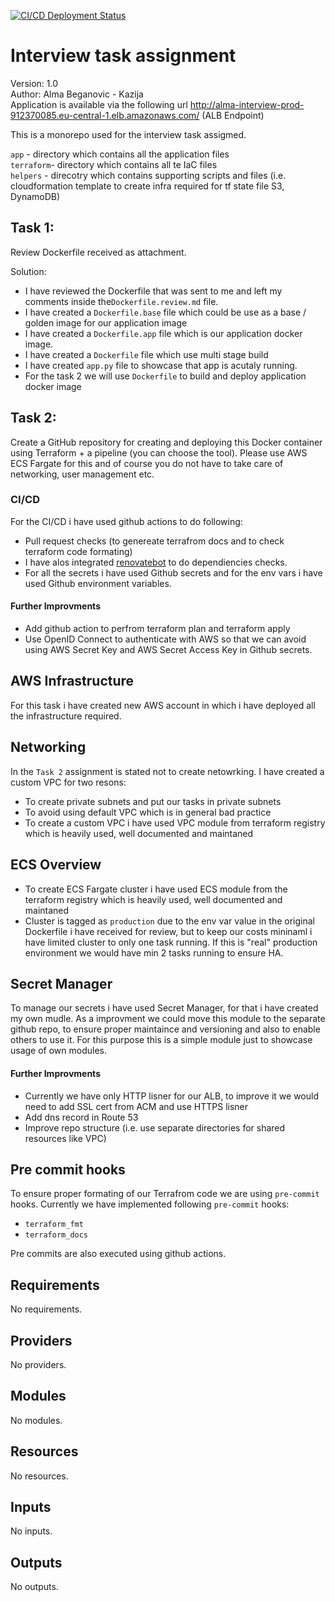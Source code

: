[![CI/CD Deployment Status](https://github.com/abeganovic/task-interview/actions/workflows/prod-app-deployment.yaml/badge.svg)](https://github.com/abeganovic/task-interview/actions/workflows/prod-app-deployment.yaml)  

# Interview task assignment

Version: 1.0  
Author: Alma Beganovic - Kazija  
Application is available via the following url http://alma-interview-prod-912370085.eu-central-1.elb.amazonaws.com/ (ALB Endpoint)  

This is a monorepo used for the interview task assigmed.

`app` - directory which contains all the application files  
`terraform`- directory which contains all te IaC files  
`helpers` - direcotry which contains supporting scripts and files (i.e. cloudformation template to create infra required for tf state file S3, DynamoDB)  

## Task 1:
Review Dockerfile received as attachment. 

Solution:
- I have reviewed the Dockerfile that was sent to me and left my comments inside the`Dockerfile.review.md` file.
- I have created a `Dockerfile.base` file which could be use as a base / golden image for our application image
- I have created a `Dockerfile.app` file which is our application docker image.
- I have created a `Dockerfile` file which use multi stage build
- I have created `app.py` file to showcase that app is acutaly running.
- For the task 2 we will use `Dockerfile` to build and deploy application docker image

## Task 2:
Create a GitHub repository for creating and deploying this Docker container using Terraform + a pipeline (you can choose the tool). Please use AWS ECS Fargate for this and of course you do not have to take care of networking, user management etc.

### CI/CD
For the CI/CD i have used github actions to do following:
- Pull request checks (to genereate terrafrom docs and to check terraform code formating)
- I have alos integrated [renovatebot](https://github.com/renovatebot/renovate) to do dependiencies checks. 
- For all the secrets i have used Github secrets and for the env vars i have used Github environment variables.

#### Further Improvments
- Add github action to perfrom terraform plan and terraform apply 
- Use OpenID Connect to authenticate with AWS so that we can avoid using AWS Secret Key and AWS Secret Access Key in Github secrets.  

## AWS Infrastructure
For this task i have created new AWS account in which i have deployed all the infrastructure required. 

## Networking
In the `Task 2` assignment is stated not to create netowrking. I have created a custom VPC for two resons:
- To create private subnets and put our tasks in private subnets
- To avoid using default VPC which is in general bad practice
- To create a custom VPC i have used VPC module from terraform registry which is heavily used, well documented and maintaned

## ECS Overview
- To create ECS Fargate cluster i have used ECS module from the terraform registry which is heavily used, well documented and maintaned  
- Cluster is tagged as `production` due to the env var value in the original Dockerfile i have received for review, but to keep our costs mininaml i have limited cluster to only one task running. If this is "real" production environment we would have min 2 tasks running to ensure HA. 

## Secret Manager
To manage our secrets i have used Secret Manager, for that i have created my own mudle. 
As a improvment we could move this module to the separate github repo, to ensure proper maintaince and versioning and also to enable others to use it. For this purpose this is a simple module just to showcase usage of own modules.

#### Further Improvments
- Currently we have only HTTP lisner for our ALB, to improve it we would need to add SSL cert from ACM and use HTTPS lisner 
- Add dns record in Route 53 
- Improve repo structure (i.e. use separate directories for shared resources like VPC)

## Pre commit hooks
To ensure proper formating of our Terrafrom code we are using `pre-commit` hooks. Currently we have implemented following `pre-commit` hooks:

- `terraform_fmt`  
- `terraform_docs`  

Pre commits are also executed using github actions. 

<!-- BEGIN_TF_DOCS -->
## Requirements

No requirements.

## Providers

No providers.

## Modules

No modules.

## Resources

No resources.

## Inputs

No inputs.

## Outputs

No outputs.
<!-- END_TF_DOCS -->